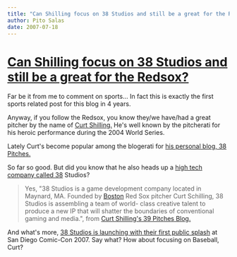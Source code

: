 ```yaml
---
title: "Can Shilling focus on 38 Studios and still be a great for the Redsox?"
author: Pito Salas
date: 2007-07-18
---
```

# [Can Shilling focus on 38 Studios and still be a great for the Redsox?](None)




Far be it from me to comment on sports… In fact this is exactly the first
sports related post for this blog in 4 years.

Anyway, if you follow the Redsox, you know they/we have/had a great pitcher by
the name of [Curt
Shilling.](<http://www.mlb.com/team/player.jsp?player_id=121811>) He's well
known by the pitcherati for his heroic performance during the 2004 World
Series.

Lately Curt's become popular among the blogerati for [his personal blog, 38
Pitches.](<http://38pitches.com/>)

So far so good. But did you know that he also heads up a [high tech company
called 38](<http://38pitches.com/38s/>) Studios?

> Yes, "38 Studios is a game development company located in Maynard, MA.
> Founded by
> [Boston](<http://maps.google.com/maps?f=q&hl=en&geocode=&q=boston+mass&ie=UTF8&ll=42.373764,-71.054077&spn=0.481901,1.043701&z=10&iwloc=addr&om=1>)
> Red Sox pitcher Curt Schilling, 38 Studios is assembling a team of world-
> class creative talent to produce a new IP that will shatter the boundaries
> of conventional gaming and media.", from [Curt Shilling's 39 Pitches
> Blog.](<http://38pitches.com/38s/>)

And what's more, [38 Studios is launching with their first public
splash](<http://home.businesswire.com/portal/site/google/index.jsp?ndmViewId=news_view&newsId=20070717005479&newsLang=en>)
at San Diego Comic-Con 2007. Say what? How about focusing on Baseball, Curt?


